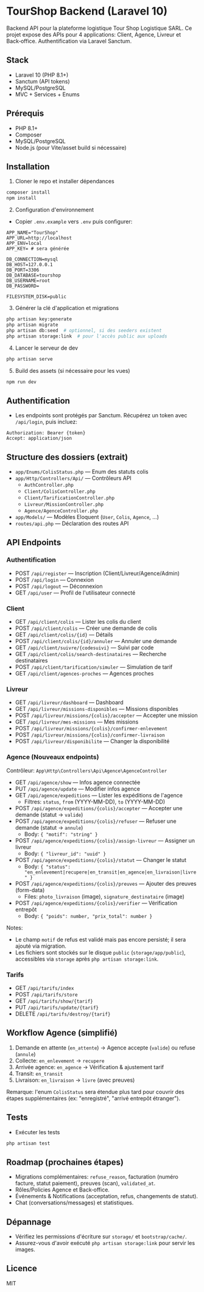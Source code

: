 # TourShop Backend (Laravel 10)

Backend API pour la plateforme logistique Tour Shop Logistique SARL.
Ce projet expose des APIs pour 4 applications: Client, Agence, Livreur et Back‑office. Authentification via Laravel Sanctum.

## Stack
- Laravel 10 (PHP 8.1+)
- Sanctum (API tokens)
- MySQL/PostgreSQL
- MVC + Services + Enums

## Prérequis
- PHP 8.1+
- Composer
- MySQL/PostgreSQL
- Node.js (pour Vite/asset build si nécessaire)

## Installation
1) Cloner le repo et installer dépendances
```bash
composer install
npm install
```

2) Configuration d'environnement
- Copier `.env.example` vers `.env` puis configurer:
```
APP_NAME="TourShop"
APP_URL=http://localhost
APP_ENV=local
APP_KEY= # sera générée

DB_CONNECTION=mysql
DB_HOST=127.0.0.1
DB_PORT=3306
DB_DATABASE=tourshop
DB_USERNAME=root
DB_PASSWORD=

FILESYSTEM_DISK=public
```

3) Générer la clé d'application et migrations
```bash
php artisan key:generate
php artisan migrate
php artisan db:seed  # optionnel, si des seeders existent
php artisan storage:link  # pour l'accès public aux uploads
```

4) Lancer le serveur de dev
```bash
php artisan serve
```

5) Build des assets (si nécessaire pour les vues)
```bash
npm run dev
```

## Authentification
- Les endpoints sont protégés par Sanctum. Récupérez un token avec `/api/login`, puis incluez:
```
Authorization: Bearer {token}
Accept: application/json
```

## Structure des dossiers (extrait)
- `app/Enums/ColisStatus.php` — Enum des statuts colis
- `app/Http/Controllers/Api/` — Contrôleurs API
  - `AuthController.php`
  - `Client/ColisController.php`
  - `Client/TarificationController.php`
  - `Livreur/MissionController.php`
  - `Agence/AgenceController.php`
- `app/Models/` — Modèles Eloquent (`User`, `Colis`, `Agence`, ...)
- `routes/api.php` — Déclaration des routes API

## API Endpoints

### Authentification
- POST `/api/register` — Inscription (Client/Livreur/Agence/Admin)
- POST `/api/login` — Connexion
- POST `/api/logout` — Déconnexion
- GET `/api/user` — Profil de l'utilisateur connecté

### Client
- GET `/api/client/colis` — Lister les colis du client
- POST `/api/client/colis` — Créer une demande de colis
- GET `/api/client/colis/{id}` — Détails
- POST `/api/client/colis/{id}/annuler` — Annuler une demande
- GET `/api/client/suivre/{codesuivi}` — Suivi par code
- GET `/api/client/colis/search-destinataires` — Recherche destinataires
- POST `/api/client/tarification/simuler` — Simulation de tarif
- GET `/api/client/agences-proches` — Agences proches

### Livreur
- GET `/api/livreur/dashboard` — Dashboard
- GET `/api/livreur/missions-disponibles` — Missions disponibles
- POST `/api/livreur/missions/{colis}/accepter` — Accepter une mission
- GET `/api/livreur/mes-missions` — Mes missions
- POST `/api/livreur/missions/{colis}/confirmer-enlevement`
- POST `/api/livreur/missions/{colis}/confirmer-livraison`
- POST `/api/livreur/disponibilite` — Changer la disponibilité

### Agence (Nouveaux endpoints)
Contrôleur: `App\Http\Controllers\Api\Agence\AgenceController`

- GET `/api/agence/show` — Infos agence connectée
- PUT `/api/agence/update` — Modifier infos agence
- GET `/api/agence/expeditions` — Lister les expéditions de l'agence
  - Filtres: `status`, `from` (YYYY-MM-DD), `to` (YYYY-MM-DD)
- POST `/api/agence/expeditions/{colis}/accepter` — Accepter une demande (statut -> `valide`)
- POST `/api/agence/expeditions/{colis}/refuser` — Refuser une demande (statut -> `annule`)
  - Body: `{ "motif": "string" }`
- POST `/api/agence/expeditions/{colis}/assign-livreur` — Assigner un livreur
  - Body: `{ "livreur_id": "uuid" }`
- POST `/api/agence/expeditions/{colis}/statut` — Changer le statut
  - Body: `{ "status": "en_enlevement|recupere|en_transit|en_agence|en_livraison|livre" }`
- POST `/api/agence/expeditions/{colis}/preuves` — Ajouter des preuves (form-data)
  - Files: `photo_livraison` (image), `signature_destinataire` (image)
- POST `/api/agence/expeditions/{colis}/verifier` — Vérification entrepôt
  - Body: `{ "poids": number, "prix_total": number }`

Notes:
- Le champ `motif` de refus est validé mais pas encore persisté; il sera ajouté via migration.
- Les fichiers sont stockés sur le disque `public` (`storage/app/public`), accessibles via `storage` après `php artisan storage:link`.

### Tarifs
- GET `/api/tarifs/index`
- POST `/api/tarifs/store`
- GET `/api/tarifs/show/{tarif}`
- PUT `/api/tarifs/update/{tarif}`
- DELETE `/api/tarifs/destroy/{tarif}`

## Workflow Agence (simplifié)
1) Demande en attente (`en_attente`) -> Agence accepte (`valide`) ou refuse (`annule`)
2) Collecte: `en_enlevement` -> `recupere`
3) Arrivée agence: `en_agence` -> Vérification & ajustement tarif
4) Transit: `en_transit`
5) Livraison: `en_livraison` -> `livre` (avec preuves)

Remarque: l'enum `ColisStatus` sera étendue plus tard pour couvrir des étapes supplémentaires (ex: "enregistré", "arrivé entrepôt étranger").

## Tests
- Exécuter les tests
```bash
php artisan test
```

## Roadmap (prochaines étapes)
- Migrations complémentaires: `refuse_reason`, facturation (numéro facture, statut paiement), preuves (scan), `validated_at`.
- Rôles/Policies Agence et Back‑office.
- Événements & Notifications (acceptation, refus, changements de statut).
- Chat (conversations/messages) et statistiques.

## Dépannage
- Vérifiez les permissions d'écriture sur `storage/` et `bootstrap/cache/`.
- Assurez-vous d'avoir exécuté `php artisan storage:link` pour servir les images.

## Licence
MIT
